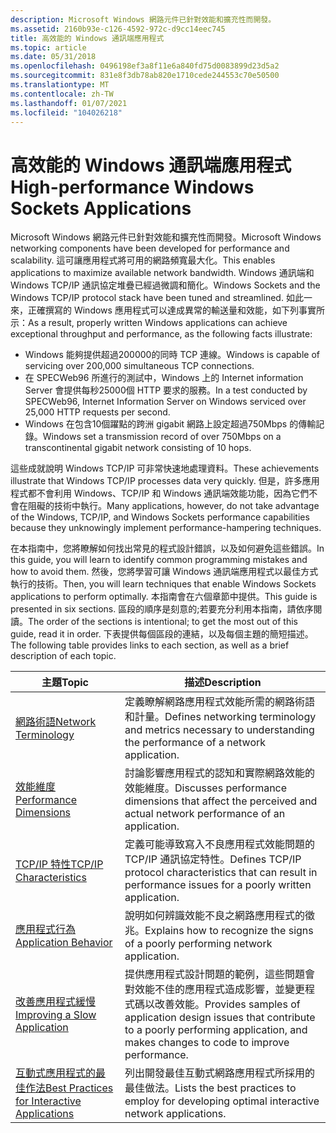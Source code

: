 ```yaml
---
description: Microsoft Windows 網路元件已針對效能和擴充性而開發。
ms.assetid: 2160b93e-c126-4592-972c-d9cc14eec745
title: 高效能的 Windows 通訊端應用程式
ms.topic: article
ms.date: 05/31/2018
ms.openlocfilehash: 0496198ef3a8f11e6a840fd75d0083899d23d5a2
ms.sourcegitcommit: 831e8f3db78ab820e1710cede244553c70e50500
ms.translationtype: MT
ms.contentlocale: zh-TW
ms.lasthandoff: 01/07/2021
ms.locfileid: "104026218"
---
```

# <a name="high-performance-windows-sockets-applications"></a><span data-ttu-id="4a7f7-103">高效能的 Windows 通訊端應用程式</span><span class="sxs-lookup"><span data-stu-id="4a7f7-103">High-performance Windows Sockets Applications</span></span>

<span data-ttu-id="4a7f7-104">Microsoft Windows 網路元件已針對效能和擴充性而開發。</span><span class="sxs-lookup"><span data-stu-id="4a7f7-104">Microsoft Windows networking components have been developed for performance and scalability.</span></span> <span data-ttu-id="4a7f7-105">這可讓應用程式將可用的網路頻寬最大化。</span><span class="sxs-lookup"><span data-stu-id="4a7f7-105">This enables applications to maximize available network bandwidth.</span></span> <span data-ttu-id="4a7f7-106">Windows 通訊端和 Windows TCP/IP 通訊協定堆疊已經過微調和簡化。</span><span class="sxs-lookup"><span data-stu-id="4a7f7-106">Windows Sockets and the Windows TCP/IP protocol stack have been tuned and streamlined.</span></span> <span data-ttu-id="4a7f7-107">如此一來，正確撰寫的 Windows 應用程式可以達成異常的輸送量和效能，如下列事實所示：</span><span class="sxs-lookup"><span data-stu-id="4a7f7-107">As a result, properly written Windows applications can achieve exceptional throughput and performance, as the following facts illustrate:</span></span>

-   <span data-ttu-id="4a7f7-108">Windows 能夠提供超過200000的同時 TCP 連線。</span><span class="sxs-lookup"><span data-stu-id="4a7f7-108">Windows is capable of servicing over 200,000 simultaneous TCP connections.</span></span>
-   <span data-ttu-id="4a7f7-109">在 SPECWeb96 所進行的測試中，Windows 上的 Internet information Server 會提供每秒25000個 HTTP 要求的服務。</span><span class="sxs-lookup"><span data-stu-id="4a7f7-109">In a test conducted by SPECWeb96, Internet Information Server on Windows serviced over 25,000 HTTP requests per second.</span></span>
-   <span data-ttu-id="4a7f7-110">Windows 在包含10個躍點的跨洲 gigabit 網路上設定超過750Mbps 的傳輸記錄。</span><span class="sxs-lookup"><span data-stu-id="4a7f7-110">Windows set a transmission record of over 750Mbps on a transcontinental gigabit network consisting of 10 hops.</span></span>

<span data-ttu-id="4a7f7-111">這些成就說明 Windows TCP/IP 可非常快速地處理資料。</span><span class="sxs-lookup"><span data-stu-id="4a7f7-111">These achievements illustrate that Windows TCP/IP processes data very quickly.</span></span> <span data-ttu-id="4a7f7-112">但是，許多應用程式都不會利用 Windows、TCP/IP 和 Windows 通訊端效能功能，因為它們不會在阻礙的技術中執行。</span><span class="sxs-lookup"><span data-stu-id="4a7f7-112">Many applications, however, do not take advantage of the Windows, TCP/IP, and Windows Sockets performance capabilities because they unknowingly implement performance-hampering techniques.</span></span>

<span data-ttu-id="4a7f7-113">在本指南中，您將瞭解如何找出常見的程式設計錯誤，以及如何避免這些錯誤。</span><span class="sxs-lookup"><span data-stu-id="4a7f7-113">In this guide, you will learn to identify common programming mistakes and how to avoid them.</span></span> <span data-ttu-id="4a7f7-114">然後，您將學習可讓 Windows 通訊端應用程式以最佳方式執行的技術。</span><span class="sxs-lookup"><span data-stu-id="4a7f7-114">Then, you will learn techniques that enable Windows Sockets applications to perform optimally.</span></span> <span data-ttu-id="4a7f7-115">本指南會在六個章節中提供。</span><span class="sxs-lookup"><span data-stu-id="4a7f7-115">This guide is presented in six sections.</span></span> <span data-ttu-id="4a7f7-116">區段的順序是刻意的;若要充分利用本指南，請依序閱讀。</span><span class="sxs-lookup"><span data-stu-id="4a7f7-116">The order of the sections is intentional; to get the most out of this guide, read it in order.</span></span> <span data-ttu-id="4a7f7-117">下表提供每個區段的連結，以及每個主題的簡短描述。</span><span class="sxs-lookup"><span data-stu-id="4a7f7-117">The following table provides links to each section, as well as a brief description of each topic.</span></span>



| <span data-ttu-id="4a7f7-118">主題</span><span class="sxs-lookup"><span data-stu-id="4a7f7-118">Topic</span></span>                                                                                            | <span data-ttu-id="4a7f7-119">描述</span><span class="sxs-lookup"><span data-stu-id="4a7f7-119">Description</span></span>                                                                                                                                         |
|--------------------------------------------------------------------------------------------------|-----------------------------------------------------------------------------------------------------------------------------------------------------|
| [<span data-ttu-id="4a7f7-120">網路術語</span><span class="sxs-lookup"><span data-stu-id="4a7f7-120">Network Terminology</span></span>](network-terminology-2.md)                                                 | <span data-ttu-id="4a7f7-121">定義瞭解網路應用程式效能所需的網路術語和計量。</span><span class="sxs-lookup"><span data-stu-id="4a7f7-121">Defines networking terminology and metrics necessary to understanding the performance of a network application.</span></span>                                     |
| [<span data-ttu-id="4a7f7-122">效能維度</span><span class="sxs-lookup"><span data-stu-id="4a7f7-122">Performance Dimensions</span></span>](performance-dimensions-2.md)                                           | <span data-ttu-id="4a7f7-123">討論影響應用程式的認知和實際網路效能的效能維度。</span><span class="sxs-lookup"><span data-stu-id="4a7f7-123">Discusses performance dimensions that affect the perceived and actual network performance of an application.</span></span>                                        |
| [<span data-ttu-id="4a7f7-124">TCP/IP 特性</span><span class="sxs-lookup"><span data-stu-id="4a7f7-124">TCP/IP Characteristics</span></span>](tcp-ip-characteristics-2.md)                                           | <span data-ttu-id="4a7f7-125">定義可能導致寫入不良應用程式效能問題的 TCP/IP 通訊協定特性。</span><span class="sxs-lookup"><span data-stu-id="4a7f7-125">Defines TCP/IP protocol characteristics that can result in performance issues for a poorly written application.</span></span>                                     |
| [<span data-ttu-id="4a7f7-126">應用程式行為</span><span class="sxs-lookup"><span data-stu-id="4a7f7-126">Application Behavior</span></span>](application-behavior-2.md)                                               | <span data-ttu-id="4a7f7-127">說明如何辨識效能不良之網路應用程式的徵兆。</span><span class="sxs-lookup"><span data-stu-id="4a7f7-127">Explains how to recognize the signs of a poorly performing network application.</span></span>                                                                     |
| [<span data-ttu-id="4a7f7-128">改善應用程式緩慢</span><span class="sxs-lookup"><span data-stu-id="4a7f7-128">Improving a Slow Application</span></span>](improving-a-slow-application-2.md)                               | <span data-ttu-id="4a7f7-129">提供應用程式設計問題的範例，這些問題會對效能不佳的應用程式造成影響，並變更程式碼以改善效能。</span><span class="sxs-lookup"><span data-stu-id="4a7f7-129">Provides samples of application design issues that contribute to a poorly performing application, and makes changes to code to improve performance.</span></span> |
| [<span data-ttu-id="4a7f7-130">互動式應用程式的最佳作法</span><span class="sxs-lookup"><span data-stu-id="4a7f7-130">Best Practices for Interactive Applications</span></span>](best-practices-for-interactive-applications-2.md) | <span data-ttu-id="4a7f7-131">列出開發最佳互動式網路應用程式所採用的最佳做法。</span><span class="sxs-lookup"><span data-stu-id="4a7f7-131">Lists the best practices to employ for developing optimal interactive network applications.</span></span>                                                         |



 

 

 



